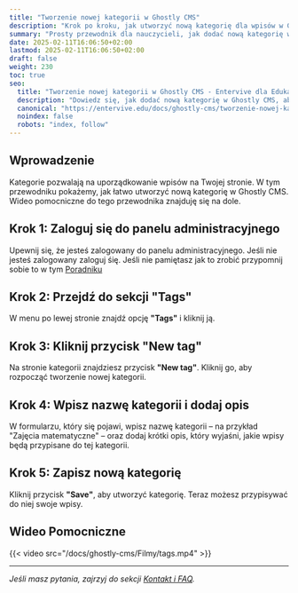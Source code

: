 ```yaml
---
title: "Tworzenie nowej kategorii w Ghostly CMS"
description: "Krok po kroku, jak utworzyć nową kategorię dla wpisów w Ghostly CMS."
summary: "Prosty przewodnik dla nauczycieli, jak dodać nową kategorię w Ghostly CMS."
date: 2025-02-11T16:06:50+02:00
lastmod: 2025-02-11T16:06:50+02:00
draft: false
weight: 230
toc: true
seo:
  title: "Tworzenie nowej kategorii w Ghostly CMS - Entervive dla Edukacji"
  description: "Dowiedz się, jak dodać nową kategorię w Ghostly CMS, aby lepiej uporządkować swoje wpisy."
  canonical: "https://entervive.edu/docs/ghostly-cms/tworzenie-nowej-kategorii-w-ghostly-cms/"
  noindex: false
  robots: "index, follow"
---
```


## Wprowadzenie

Kategorie pozwalają na uporządkowanie wpisów na Twojej stronie. W tym przewodniku pokażemy, jak łatwo utworzyć nową kategorię w Ghostly CMS. Wideo pomocniczne do tego przewodnika znajduję się na dole.

## Krok 1: Zaloguj się do panelu administracyjnego

Upewnij się, że jesteś zalogowany do panelu administracyjnego. Jeśli nie jesteś zalogowany zaloguj śię. Jeśli nie pamiętasz jak to zrobić przypomnij sobie to w tym [Poradniku](/docs/ghostly-cms/pierwsze-kroki-z-ghostly-cms/#krok-1-logowanie-do-panelu-administracyjnego)

## Krok 2: Przejdź do sekcji "Tags"

W menu po lewej stronie znajdź opcję **"Tags"** i kliknij ją.

## Krok 3: Kliknij przycisk "New tag"

Na stronie kategorii znajdziesz przycisk **"New tag"**. Kliknij go, aby rozpocząć tworzenie nowej kategorii.

## Krok 4: Wpisz nazwę kategorii i dodaj opis

W formularzu, który się pojawi, wpisz nazwę kategorii – na przykład "Zajęcia matematyczne" – oraz dodaj krótki opis, który wyjaśni, jakie wpisy będą przypisane do tej kategorii.

## Krok 5: Zapisz nową kategorię

Kliknij przycisk **"Save"**, aby utworzyć kategorię. Teraz możesz przypisywać do niej swoje wpisy.

## Wideo Pomocniczne

{{< video src="/docs/ghostly-cms/Filmy/tags.mp4" >}}

---

_Jeśli masz pytania, zajrzyj do sekcji [Kontakt i FAQ](/docs/informacje-ogólne/kontakt-i-faq/)._
